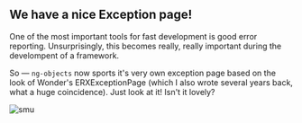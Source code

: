 ## We have a nice Exception page!

One of the most important tools for fast development is good error reporting. Unsurprisingly, this becomes really, really important during the develompent of a framework.

So — ```ng-objects``` now sports it's very own exception page based on the look of Wonder's ERXExceptionPage (which I also wrote several years back, what a huge coincidence). Just look at it! Isn't it lovely?

![smu](/wr/ngexceptionpage.png)

